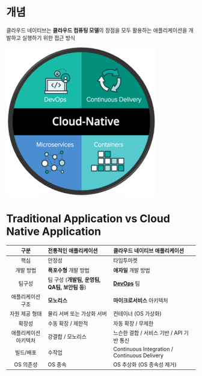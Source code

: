개념
=====
클라우드 네이티브는 **클라우드 컴퓨팅 모델**의 장점을 모두 활용하는 애플리케이션을 개발하고 실행하기 위한 접근 방식
  
<img title="cloud-native" src="./images/cloud-native.png" alt="cloud-native" width="400px">

Traditional Application vs Cloud Native Application
=====
구분 | 전통적인 애플리케이션 | 클라우드 네이티브 애플리케이션
:---:|:---|:---
핵심 | 안정성 | 타임투마켓
개발 방법 | **폭포수형** 개발 방법 | **애자일** 개발 방법
팀구성 | 팀 구성 (**개발팀, 운영팀, QA팀, 보안팀 등**) | [**DevOps**](./%EB%8D%B0%EB%B8%8C%EC%98%B5%EC%8A%A4.md) 팀
애플리케이션 구조 | **모노리스** | **마이크로서비스** 아키텍처
자원 제공 형태 | 물리 서버 또는 가상화 서버 | 컨테이너 (OS 가상화)
확장성 | 수동 확장 / 제한적 | 자동 확장 / 무제한
애플리케이션 아키텍처 | 강결합 / 모노리스 | 느슨한 결합 / 서비스 기반 / API 기반 통신
빌드/배포 | 수작업 | Continuous Integration / Continuous Delivery
OS 의존성 | OS 종속 | OS 추상화 (OS 종속성 제거)
